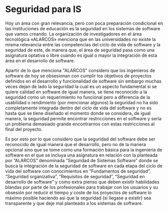 # Seguridad para IS

Hoy un área con gran relevancia, pero con poca preparación condicional en las instituciones de educación es la seguridad en los sistemas de software que vamos creando. La organización de investigadores en el área tecnológica «ALARCOS» menciona que en las universidades no existe la misma relevancia entre las competencias del ciclo de vida de software y la seguridad de este, de manera que, el área de seguridad pasa como una asignatura optativa o libre cuando es igual o mayor la integración de esta área en el desarrollo de software.

Apartir de lo que menciona "ALARCOS"  considero que los ingenieros de software de hoy se obsesionan con cumplir los objetivos de proyectos definidos en el desarrollo y funcionalidad de software sin embargo muchas veces dejan de lado la seguridad la cual es un aspecto fundamental si se quiere calidad en software de igual manera, se tiene reconocido a la seguridad como un requerimiento no funcional pero a diferencia de la usabilidad o rendimiento (por mencionar algunos) la seguridad no ha sido completamente integrada dentro del ciclo de vida del software y no es hasta que se tiene diseñado el momento donde se considera, de igual manera, la seguridad permite encontrar restricciones en el software y sería un problema demasiado grande encontrarnos con estas restricciones al final del proyecto.

Es por esto por lo que considero que la seguridad del software debe ser reconocido de igual manera que el desarrollo, pero no de la manera opcional sino que se tome como una formación básica para la ingeniería de software en el que se incluya una asignatura en relación con la planteada por “ALARCOS” denominada “Seguridad de Sistemas Software” donde se busca la integración de la seguridad de software en cada etapa del ciclo de vida del software con conocimientos en “Fundamentos de seguridad”, “Seguridad organizativa”, “Requisitos de seguridad”, “Seguridad en desarrollo de software” y como extra pienso que deben existir habilidades blandas por parte de los profesionales para trabajar con los usuarios y su obsesión por reducir el tiempo y coste de los proyectos de software lo máximo posible haciendo asi que la seguridad (si llegase a existir) sea transparente y que deje mal planteado a los sistemas de software.
